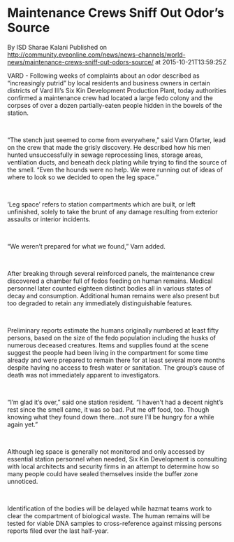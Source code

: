 # Maintenance Crews Sniff Out Odor’s Source
By ISD Sharae Kalani
Published on http://community.eveonline.com/news/news-channels/world-news/maintenance-crews-sniff-out-odors-source/ at 2015-10-21T13:59:25Z

 VARD - Following weeks of complaints about an odor described as “increasingly putrid” by local residents and business owners in certain districts of Vard III’s Six Kin Development Production Plant, today authorities confirmed a maintenance crew had located a large fedo colony and the corpses of over a dozen partially-eaten people hidden in the bowels of the station.

 &nbsp;

 “The stench just seemed to come from everywhere,” said Varn Ofarter, lead on the crew that made the grisly discovery. He described how his men hunted unsuccessfully in sewage reprocessing lines, storage areas, ventilation ducts, and beneath deck plating while trying to find the source of the smell. “Even the hounds were no help. We were running out of ideas of where to look so we decided to open the leg space.”

 &nbsp;

 ‘Leg space’ refers to station compartments which are built, or left unfinished, solely to take the brunt of any damage resulting from exterior assaults or interior incidents.

 &nbsp;

 “We weren’t prepared for what we found,” Varn added.

 &nbsp;

 After breaking through several reinforced panels, the maintenance crew discovered a chamber full of fedos feeding on human remains. Medical personnel later counted eighteen distinct bodies all in various states of decay and consumption. Additional human remains were also present but too degraded to retain any immediately distinguishable features.

 &nbsp;

 Preliminary reports estimate the humans originally numbered at least fifty persons, based on the size of the fedo population including the husks of numerous deceased creatures. Items and supplies found at the scene suggest the people had been living in the compartment for some time already and were prepared to remain there for at least several more months despite having no access to fresh water or sanitation. The group’s cause of death was not immediately apparent to investigators.

 &nbsp;

 “I’m glad it’s over,” said one station resident. “I haven’t had a decent night’s rest since the smell came, it was so bad. Put me off food, too. Though knowing what they found down there...not sure I’ll be hungry for a while again yet.”

 &nbsp;

 Although leg space is generally not monitored and only accessed by essential station personnel when needed, Six Kin Development is consulting with local architects and security firms in an attempt to determine how so many people could have sealed themselves inside the buffer zone unnoticed.

 &nbsp;

 Identification of the bodies will be delayed while hazmat teams work to clear the compartment of biological waste. The human remains will be tested for viable DNA samples to cross-reference against missing persons reports filed over the last half-year.

 &nbsp;
